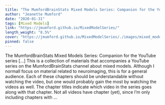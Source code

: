 ```yaml
---
title: "The MumfordBrainStats Mixed Models Series: Companion for the YouTube series"
author: "Jeanette Mumford"
date: "2020-01-31"
tags: [Mixed Models]
link: "https://jmumford.github.io/MixedModelSeries/"
length_weight: "8.5%"
cover: "https://jmumford.github.io/MixedModelSeries/./images/mixed_model_book_cover.png"
pinned: false
---
```


The MumfordBrainStats Mixed Models Series: Companion for the YouTube series [...] This is a collection of materials that accompanies a YouTube series on the MumfordBrainStats channel about mixed models. Although I normall focus on material related to neuroimaging, this is for a general audience. Each of these chapters should be understandable without watching the video, but one would probably gain the most by watching the videos as well. The chapter titles indicate which video in the series goes along with that chapter. Not all videos have chapter (yet), since I’m only including chapters with  ...
